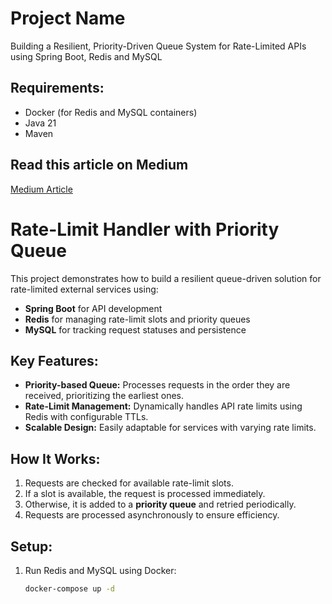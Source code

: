 # Project Name

Building a Resilient, Priority-Driven Queue System for Rate-Limited APIs using Spring Boot, Redis and MySQL

## Requirements:

- Docker (for Redis and MySQL containers)
- Java 21 
- Maven  

## Read this article on Medium

[Medium Article](https://medium.com/@htyesilyurt/implementing-geospatial-indexing-in-spring-boot-using-redis-geohash-bd7b2b77e4d4)

# Rate-Limit Handler with Priority Queue

This project demonstrates how to build a resilient queue-driven solution for rate-limited external services using:
- **Spring Boot** for API development
- **Redis** for managing rate-limit slots and priority queues
- **MySQL** for tracking request statuses and persistence

## Key Features:

- **Priority-based Queue:** Processes requests in the order they are received, prioritizing the earliest ones.
- **Rate-Limit Management:** Dynamically handles API rate limits using Redis with configurable TTLs.
- **Scalable Design:** Easily adaptable for services with varying rate limits.

## How It Works:

1. Requests are checked for available rate-limit slots.
2. If a slot is available, the request is processed immediately.
3. Otherwise, it is added to a **priority queue** and retried periodically.
4. Requests are processed asynchronously to ensure efficiency.

## Setup:

1. Run Redis and MySQL using Docker:
   ```bash
   docker-compose up -d
